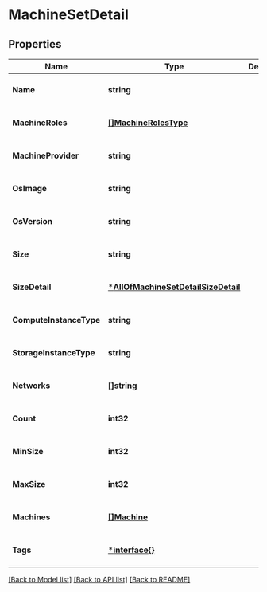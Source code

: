 # MachineSetDetail

## Properties
Name | Type | Description | Notes
------------ | ------------- | ------------- | -------------
**Name** | **string** |  | [optional] [default to null]
**MachineRoles** | [**[]MachineRolesType**](MachineRolesType.md) |  | [optional] [default to null]
**MachineProvider** | **string** |  | [optional] [default to null]
**OsImage** | **string** |  | [optional] [default to null]
**OsVersion** | **string** |  | [optional] [default to null]
**Size** | **string** |  | [optional] [default to null]
**SizeDetail** | [***AllOfMachineSetDetailSizeDetail**](AllOfMachineSetDetailSizeDetail.md) |  | [optional] [default to null]
**ComputeInstanceType** | **string** |  | [optional] [default to null]
**StorageInstanceType** | **string** |  | [optional] [default to null]
**Networks** | **[]string** |  | [optional] [default to null]
**Count** | **int32** |  | [optional] [default to null]
**MinSize** | **int32** |  | [optional] [default to null]
**MaxSize** | **int32** |  | [optional] [default to null]
**Machines** | [**[]Machine**](Machine.md) |  | [optional] [default to null]
**Tags** | [***interface{}**](interface{}.md) |  | [optional] [default to null]

[[Back to Model list]](../README.md#documentation-for-models) [[Back to API list]](../README.md#documentation-for-api-endpoints) [[Back to README]](../README.md)

